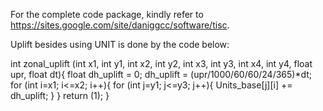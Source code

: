 For the complete code package, kindly refer to https://sites.google.com/site/daniggcc/software/tisc.

Uplift besides using UNIT is done by the code below:

int zonal_uplift (int x1, int y1, int x2, int y2, int x3, int y3, int x4, int y4, float upr, float dt){
	float dh_uplift = 0;
	dh_uplift = (upr/1000/60/60/24/365)*dt;
	for (int i=x1; i<=x2; i++){
		for (int j=y1; j<=y3; j++){
			Units_base[j][i] += dh_uplift;
		}
	}
	return (1);
}
